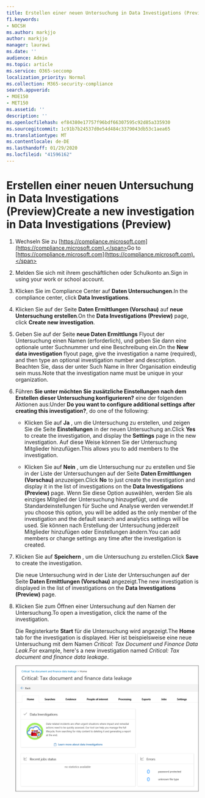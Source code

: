 ```yaml
---
title: Erstellen einer neuen Untersuchung in Data Investigations (Preview)
f1.keywords:
- NOCSH
ms.author: markjjo
author: markjjo
manager: laurawi
ms.date: ''
audience: Admin
ms.topic: article
ms.service: O365-seccomp
localization_priority: Normal
ms.collection: M365-security-compliance
search.appverid:
- MOE150
- MET150
ms.assetid: ''
description: ''
ms.openlocfilehash: ef84380e17757f96bdf66307595c92d85a335930
ms.sourcegitcommit: 1c91b7b24537d0e54d484c3379043db53c1aea65
ms.translationtype: MT
ms.contentlocale: de-DE
ms.lasthandoff: 01/29/2020
ms.locfileid: "41596162"
---
```

# <a name="create-a-new-investigation-in-data-investigations-preview"></a><span data-ttu-id="2b4ad-102">Erstellen einer neuen Untersuchung in Data Investigations (Preview)</span><span class="sxs-lookup"><span data-stu-id="2b4ad-102">Create a new investigation in Data Investigations (Preview)</span></span>

1. <span data-ttu-id="2b4ad-103">Wechseln Sie zu [https://compliance.microsoft.com](https://compliance.microsoft.com).</span><span class="sxs-lookup"><span data-stu-id="2b4ad-103">Go to [https://compliance.microsoft.com](https://compliance.microsoft.com).</span></span>
    
2. <span data-ttu-id="2b4ad-104">Melden Sie sich mit ihrem geschäftlichen oder Schulkonto an.</span><span class="sxs-lookup"><span data-stu-id="2b4ad-104">Sign in using your work or school account.</span></span>
    
3. <span data-ttu-id="2b4ad-105">Klicken Sie im Compliance Center auf **Daten Untersuchungen**.</span><span class="sxs-lookup"><span data-stu-id="2b4ad-105">In the compliance center, click **Data Investigations**.</span></span>
 
4. <span data-ttu-id="2b4ad-106">Klicken Sie auf der Seite **Daten Ermittlungen (Vorschau)** auf **neue Untersuchung erstellen**.</span><span class="sxs-lookup"><span data-stu-id="2b4ad-106">On the **Data Investigations (Preview)** page, click **Create new investigation**.</span></span>
    
5. <span data-ttu-id="2b4ad-107">Geben Sie auf der Seite **neue Daten Ermittlungs** Flyout der Untersuchung einen Namen (erforderlich), und geben Sie dann eine optionale unter Suchnummer und eine Beschreibung ein.</span><span class="sxs-lookup"><span data-stu-id="2b4ad-107">On the **New data investigation** flyout page, give the investigation a name (required), and then type an optional investigation number and description.</span></span> <span data-ttu-id="2b4ad-108">Beachten Sie, dass der unter Such Name in Ihrer Organisation eindeutig sein muss.</span><span class="sxs-lookup"><span data-stu-id="2b4ad-108">Note that the investigation name must be unique in your organization.</span></span>

6. <span data-ttu-id="2b4ad-109">Führen **Sie unter möchten Sie zusätzliche Einstellungen nach dem Erstellen dieser Untersuchung konfigurieren?** eine der folgenden Aktionen aus:</span><span class="sxs-lookup"><span data-stu-id="2b4ad-109">Under **Do you want to configure additional settings after creating this investigation?**, do one of the following:</span></span>

    - <span data-ttu-id="2b4ad-110">Klicken Sie auf **Ja** , um die Untersuchung zu erstellen, und zeigen Sie die Seite **Einstellungen** in der neuen Untersuchung an.</span><span class="sxs-lookup"><span data-stu-id="2b4ad-110">Click **Yes** to create the investigation, and display the **Settings** page in the new investigation.</span></span> <span data-ttu-id="2b4ad-111">Auf diese Weise können Sie der Untersuchung Mitglieder hinzufügen.</span><span class="sxs-lookup"><span data-stu-id="2b4ad-111">This allows you to add members to the investigation.</span></span>
    
    - <span data-ttu-id="2b4ad-112">Klicken Sie auf **Nein** , um die Untersuchung nur zu erstellen und Sie in der Liste der Untersuchungen auf der Seite **Daten Ermittlungen (Vorschau)** anzuzeigen.</span><span class="sxs-lookup"><span data-stu-id="2b4ad-112">Click **No** to just create the investigation and display it in the list of investigations on the **Data Investigations (Preview)** page.</span></span> <span data-ttu-id="2b4ad-113">Wenn Sie diese Option auswählen, werden Sie als einziges Mitglied der Untersuchung hinzugefügt, und die Standardeinstellungen für Suche und Analyse werden verwendet.</span><span class="sxs-lookup"><span data-stu-id="2b4ad-113">If you choose this option, you will be added as the only member of the investigation and the default search and analytics settings will be used.</span></span> <span data-ttu-id="2b4ad-114">Sie können nach Erstellung der Untersuchung jederzeit Mitglieder hinzufügen oder Einstellungen ändern.</span><span class="sxs-lookup"><span data-stu-id="2b4ad-114">You can add members or change settings any time after the investigation is created.</span></span>

7. <span data-ttu-id="2b4ad-115">Klicken Sie auf **Speichern** , um die Untersuchung zu erstellen.</span><span class="sxs-lookup"><span data-stu-id="2b4ad-115">Click **Save** to create the investigation.</span></span>

    <span data-ttu-id="2b4ad-116">Die neue Untersuchung wird in der Liste der Untersuchungen auf der Seite **Daten Ermittlungen (Vorschau)** angezeigt.</span><span class="sxs-lookup"><span data-stu-id="2b4ad-116">The new investigation is displayed in the list of investigations on the **Data Investigations (Preview)** page.</span></span> 

8. <span data-ttu-id="2b4ad-117">Klicken Sie zum Öffnen einer Untersuchung auf den Namen der Untersuchung.</span><span class="sxs-lookup"><span data-stu-id="2b4ad-117">To open a investigation, click the name of the investigation.</span></span> 

    <span data-ttu-id="2b4ad-118">Die Registerkarte **Start** für die Untersuchung wird angezeigt.</span><span class="sxs-lookup"><span data-stu-id="2b4ad-118">The **Home** tab for the investigation is displayed.</span></span> <span data-ttu-id="2b4ad-119">Hier ist beispielsweise eine neue Untersuchung mit dem Namen *Critical: Tax Document und Finance Data Leak*.</span><span class="sxs-lookup"><span data-stu-id="2b4ad-119">For example, here's a new investigation named *Critical: Tax document and finance data leakage*.</span></span>

    ![Die Registerkarte "Start" für eine neue Untersuchung in Daten Untersuchungen](media/NewDataInvestigations.png)
